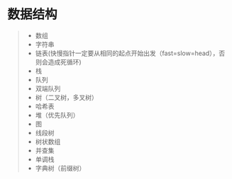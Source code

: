 # 数据结构
> - 数组
> - 字符串
> - 链表(快慢指针一定要从相同的起点开始出发（fast=slow=head），否则会造成死循环)
> - 栈
> - 队列
> - 双端队列
> - 树（二叉树，多叉树）
> - 哈希表
> - 堆（优先队列）
> - 图
> - 线段树
> - 树状数组
> - 并查集
> - 单调栈
> - 字典树（前缀树）